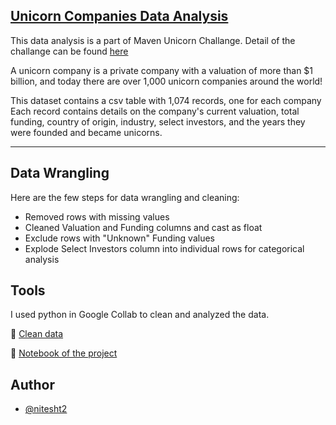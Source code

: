 
## [Unicorn Companies Data Analysis](https://github.com/nitesht2/Unicorn-Companies-Data-Analysis-Visualization/blob/main/Unicorn_Companies.ipynb)

This data analysis is a part of Maven Unicorn Challange.
Detail of the challange can be found [here](<https://www.mavenanalytics.io/blog/maven-unicorn-challenge>)

A unicorn company is a private company with a valuation of more than $1 billion, and today there are over 1,000 unicorn companies around the world!

This dataset contains a csv table with 1,074 records, one for each company
Each record contains details on the company's current valuation, total funding, country of origin, industry, select investors, and the years they were founded and became unicorns.

------
## Data Wrangling
Here are the few steps for data wrangling and cleaning:

- Removed rows with missing values
- Cleaned Valuation and Funding columns and cast as float
- Exclude rows with "Unknown" Funding values
- Explode Select Investors column into individual rows for categorical analysis
## Tools

I used python in Google Collab to clean and analyzed the data.

:pushpin: [Clean data](https://github.com/nitesht2/Unicorn-Companies-Data-Analysis-Visualization/blob/main/clean_unicorn_companies.csv) 

:pushpin: [Notebook of the project](https://github.com/nitesht2/Unicorn-Companies-Data-Analysis-Visualization/blob/main/Unicorn_Companies.ipynb)

## Author
- [@nitesht2](https://github.com/nitesht2)
